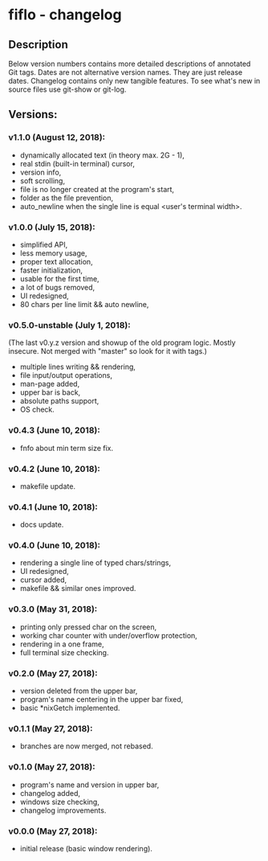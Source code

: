 # fiflo - changelog

## Description
Below version numbers contains more detailed descriptions of annotated Git
tags. Dates are not alternative version names. They are just release dates.
Changelog contains only new tangible features. To see what's new in source
files use git-show or git-log.

## Versions:
### v1.1.0 (August 12, 2018):
- dynamically allocated text (in theory max. 2G - 1),
- real stdin (built-in terminal) cursor,
- version info,
- soft scrolling,
- file is no longer created at the program's start,
- folder as the file prevention,
- auto_newline when the single line is equal <user's terminal width>.

### v1.0.0 (July 15, 2018):
- simplified API,
- less memory usage,
- proper text allocation,
- faster initialization,
- usable for the first time,
- a lot of bugs removed,
- UI redesigned,
- 80 chars per line limit && auto newline,

### v0.5.0-unstable (July 1, 2018):
(The last v0.y.z version and showup of the old program logic. Mostly insecure.
Not merged with "master" so look for it with tags.)
- multiple lines writing && rendering,
- file input/output operations,
- man-page added,
- upper bar is back,
- absolute paths support,
- OS check.

### v0.4.3 (June 10, 2018):
- fnfo about min term size fix.

### v0.4.2 (June 10, 2018):
- makefile update.

### v0.4.1 (June 10, 2018):
- docs update.

### v0.4.0 (June 10, 2018):
- rendering a single line of typed chars/strings,
- UI redesigned,
- cursor added,
- makefile && similar ones improved.

### v0.3.0 (May 31, 2018):
- printing only pressed char on the screen,
- working char counter with under/overflow protection,
- rendering in a one frame,
- full terminal size checking.

### v0.2.0 (May 27, 2018):
- version deleted from the upper bar,
- program's name centering in the upper bar fixed,
- basic *nixGetch implemented.

### v0.1.1 (May 27, 2018):
- branches are now merged, not rebased.

### v0.1.0 (May 27, 2018):
- program's name and version in upper bar,
- changelog added,
- windows size checking,
- changelog improvements.

### v0.0.0 (May 27, 2018):
- initial release (basic window rendering).
